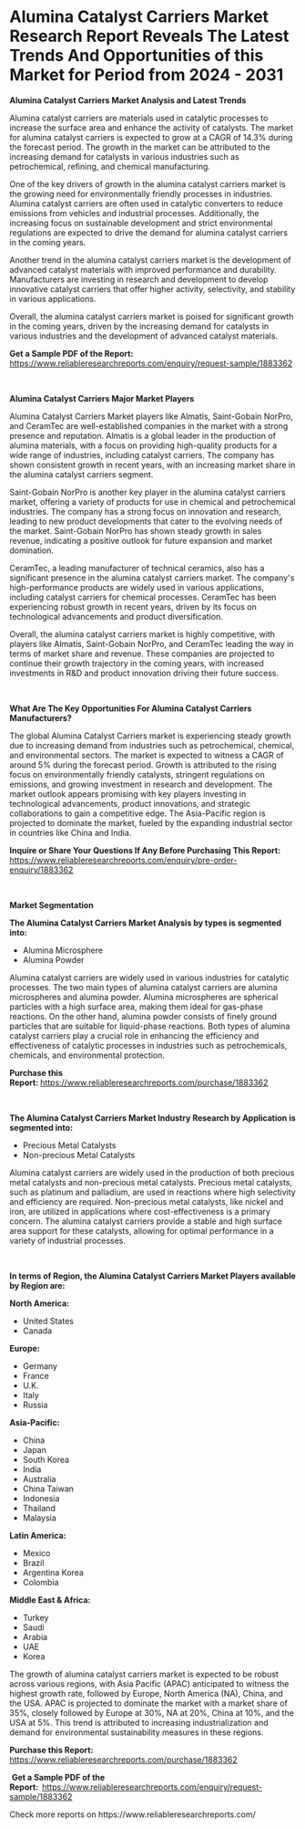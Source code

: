 <p><h1>Alumina Catalyst Carriers Market Research Report Reveals The Latest Trends And Opportunities of this Market for Period from 2024 - 2031</h1></p><p><strong>Alumina Catalyst Carriers Market Analysis and Latest Trends</strong></p>
<p><p>Alumina catalyst carriers are materials used in catalytic processes to increase the surface area and enhance the activity of catalysts. The market for alumina catalyst carriers is expected to grow at a CAGR of 14.3% during the forecast period. The growth in the market can be attributed to the increasing demand for catalysts in various industries such as petrochemical, refining, and chemical manufacturing.</p><p>One of the key drivers of growth in the alumina catalyst carriers market is the growing need for environmentally friendly processes in industries. Alumina catalyst carriers are often used in catalytic converters to reduce emissions from vehicles and industrial processes. Additionally, the increasing focus on sustainable development and strict environmental regulations are expected to drive the demand for alumina catalyst carriers in the coming years.</p><p>Another trend in the alumina catalyst carriers market is the development of advanced catalyst materials with improved performance and durability. Manufacturers are investing in research and development to develop innovative catalyst carriers that offer higher activity, selectivity, and stability in various applications.</p><p>Overall, the alumina catalyst carriers market is poised for significant growth in the coming years, driven by the increasing demand for catalysts in various industries and the development of advanced catalyst materials.</p></p>
<p><strong>Get a Sample PDF of the Report:&nbsp;</strong> <a href="https://www.reliableresearchreports.com/enquiry/request-sample/1883362">https://www.reliableresearchreports.com/enquiry/request-sample/1883362</a></p>
<p>&nbsp;</p>
<p><strong>Alumina Catalyst Carriers Major Market Players</strong></p>
<p><p>Alumina Catalyst Carriers Market players like Almatis, Saint-Gobain NorPro, and CeramTec are well-established companies in the market with a strong presence and reputation. Almatis is a global leader in the production of alumina materials, with a focus on providing high-quality products for a wide range of industries, including catalyst carriers. The company has shown consistent growth in recent years, with an increasing market share in the alumina catalyst carriers segment.</p><p>Saint-Gobain NorPro is another key player in the alumina catalyst carriers market, offering a variety of products for use in chemical and petrochemical industries. The company has a strong focus on innovation and research, leading to new product developments that cater to the evolving needs of the market. Saint-Gobain NorPro has shown steady growth in sales revenue, indicating a positive outlook for future expansion and market domination.</p><p>CeramTec, a leading manufacturer of technical ceramics, also has a significant presence in the alumina catalyst carriers market. The company's high-performance products are widely used in various applications, including catalyst carriers for chemical processes. CeramTec has been experiencing robust growth in recent years, driven by its focus on technological advancements and product diversification.</p><p>Overall, the alumina catalyst carriers market is highly competitive, with players like Almatis, Saint-Gobain NorPro, and CeramTec leading the way in terms of market share and revenue. These companies are projected to continue their growth trajectory in the coming years, with increased investments in R&D and product innovation driving their future success.</p></p>
<p>&nbsp;</p>
<p><strong>What Are The Key Opportunities For Alumina Catalyst Carriers Manufacturers?</strong></p>
<p><p>The global Alumina Catalyst Carriers market is experiencing steady growth due to increasing demand from industries such as petrochemical, chemical, and environmental sectors. The market is expected to witness a CAGR of around 5% during the forecast period. Growth is attributed to the rising focus on environmentally friendly catalysts, stringent regulations on emissions, and growing investment in research and development. The market outlook appears promising with key players investing in technological advancements, product innovations, and strategic collaborations to gain a competitive edge. The Asia-Pacific region is projected to dominate the market, fueled by the expanding industrial sector in countries like China and India.</p></p>
<p><strong>Inquire or Share Your Questions If Any Before Purchasing This Report:</strong> <a href="https://www.reliableresearchreports.com/enquiry/pre-order-enquiry/1883362">https://www.reliableresearchreports.com/enquiry/pre-order-enquiry/1883362</a></p>
<p>&nbsp;</p>
<p><strong>Market Segmentation</strong></p>
<p><strong>The Alumina Catalyst Carriers Market Analysis by types is segmented into:</strong></p>
<p><ul><li>Alumina Microsphere</li><li>Alumina Powder</li></ul></p>
<p><p>Alumina catalyst carriers are widely used in various industries for catalytic processes. The two main types of alumina catalyst carriers are alumina microspheres and alumina powder. Alumina microspheres are spherical particles with a high surface area, making them ideal for gas-phase reactions. On the other hand, alumina powder consists of finely ground particles that are suitable for liquid-phase reactions. Both types of alumina catalyst carriers play a crucial role in enhancing the efficiency and effectiveness of catalytic processes in industries such as petrochemicals, chemicals, and environmental protection.</p></p>
<p><strong>Purchase this Report:&nbsp;</strong><a href="https://www.reliableresearchreports.com/purchase/1883362">https://www.reliableresearchreports.com/purchase/1883362</a></p>
<p>&nbsp;</p>
<p><strong>The Alumina Catalyst Carriers Market Industry Research by Application is segmented into:</strong></p>
<p><ul><li>Precious Metal Catalysts</li><li>Non-precious Metal Catalysts</li></ul></p>
<p><p>Alumina catalyst carriers are widely used in the production of both precious metal catalysts and non-precious metal catalysts. Precious metal catalysts, such as platinum and palladium, are used in reactions where high selectivity and efficiency are required. Non-precious metal catalysts, like nickel and iron, are utilized in applications where cost-effectiveness is a primary concern. The alumina catalyst carriers provide a stable and high surface area support for these catalysts, allowing for optimal performance in a variety of industrial processes.</p></p>
<p>&nbsp;</p>
<p><strong>In terms of Region, the Alumina Catalyst Carriers Market Players available by Region are:</strong></p>
<p>
    <p> <strong> North America: </strong>
        <ul>
            <li>United States</li>
            <li>Canada</li>
        </ul>
        </p> 
    <p> <strong> Europe: </strong>
        <ul>
            <li>Germany</li>
            <li>France</li>
            <li>U.K.</li>
            <li>Italy</li>
            <li>Russia</li>
        </ul>
        </p> 
    <p> <strong> Asia-Pacific: </strong>
        <ul>
            <li>China</li>
            <li>Japan</li>
            <li>South Korea</li>
            <li>India</li>
            <li>Australia</li>
            <li>China Taiwan</li>
            <li>Indonesia</li>
            <li>Thailand</li>
            <li>Malaysia</li>
        </ul>
        </p> 
    <p> <strong> Latin America: </strong>
        <ul>
            <li>Mexico</li>
            <li>Brazil</li>
            <li>Argentina Korea</li>
            <li>Colombia</li>
        </ul>
        </p> 
    <p> <strong> Middle East & Africa: </strong>
        <ul>
            <li>Turkey</li>
            <li>Saudi</li>
            <li>Arabia</li>
            <li>UAE</li>
            <li>Korea</li>
        </ul>
    </p>
    </p>
<p><p>The growth of alumina catalyst carriers market is expected to be robust across various regions, with Asia Pacific (APAC) anticipated to witness the highest growth rate, followed by Europe, North America (NA), China, and the USA. APAC is projected to dominate the market with a market share of 35%, closely followed by Europe at 30%, NA at 20%, China at 10%, and the USA at 5%. This trend is attributed to increasing industrialization and demand for environmental sustainability measures in these regions.</p></p>
<p><strong>Purchase this Report: </strong><a href="https://www.reliableresearchreports.com/purchase/1883362">https://www.reliableresearchreports.com/purchase/1883362</a></p>
<p>&nbsp;<strong>Get a Sample PDF of the Report:&nbsp;&nbsp;</strong><a href="https://www.reliableresearchreports.com/enquiry/request-sample/1883362">https://www.reliableresearchreports.com/enquiry/request-sample/1883362</a></p>
<p><strong></strong></p>
<p>Check more reports on https://www.reliableresearchreports.com/</p>